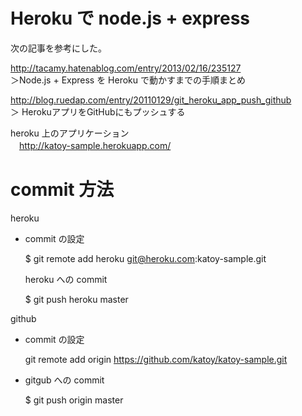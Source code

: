 
Heroku で node.js + express
============================

次の記事を参考にした。
 
 http://tacamy.hatenablog.com/entry/2013/02/16/235127  
 ＞Node.js + Express を Heroku で動かすまでの手順まとめ
 
 http://blog.ruedap.com/entry/20110129/git_heroku_app_push_github  
 ＞ HerokuアプリをGitHubにもプッシュする
 

heroku 上のアプリケーション  
　http://katoy-sample.herokuapp.com/

commit 方法
============

heroku 

- commit の設定

    $ git remote add heroku git@heroku.com:katoy-sample.git

  heroku への commit 

    $ git push heroku master 

github

- commit の設定  

    git remote add origin https://github.com/katoy/katoy-sample.git

- gitgub への commit

    $ git push origin master 
